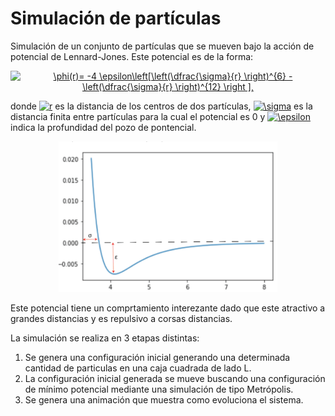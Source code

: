 # Simulación de partículas

Simulación de un conjunto de partículas que se mueven bajo la acción de potencial de Lennard-Jones.  Este potencial es de la forma:
<p align="center">
<a href="https://www.codecogs.com/eqnedit.php?latex=\phi(r)=&space;-4&space;\epsilon\left[\left(\dfrac{\sigma}{r}&space;\right)^{6}&space;-&space;\left(\dfrac{\sigma}{r}&space;\right)^{12}&space;\right&space;]," target="_blank"><img src="https://latex.codecogs.com/gif.latex?\phi(r)=&space;-4&space;\epsilon\left[\left(\dfrac{\sigma}{r}&space;\right)^{6}&space;-&space;\left(\dfrac{\sigma}{r}&space;\right)^{12}&space;\right&space;]," title="\phi(r)= -4 \epsilon\left[\left(\dfrac{\sigma}{r} \right)^{6} - \left(\dfrac{\sigma}{r} \right)^{12} \right ]," /></a>
 </p>
 donde <a href="https://www.codecogs.com/eqnedit.php?latex=r" target="_blank"><img src="https://latex.codecogs.com/gif.latex?r" title="r" /></a> es la distancia de los centros de dos partículas, <a href="https://www.codecogs.com/eqnedit.php?latex=\sigma" target="_blank"><img src="https://latex.codecogs.com/gif.latex?\sigma" title="\sigma" /></a> es la distancia finita entre partículas para la cual el potencial es 0 y <a href="https://www.codecogs.com/eqnedit.php?latex=\epsilon" target="_blank"><img src="https://latex.codecogs.com/gif.latex?\epsilon" title="\epsilon" /></a> indica la profundidad del pozo de pontencial.

 
 <p align="center">
  <img src="imagenes/lj.png" width="350" title="hover text">
</p>
 Este potencial tiene un comprtamiento interezante dado que este atractivo a grandes distancias y es repulsivo a corsas distancias.
 
 La simulación se realiza en 3 etapas distintas:
 1. Se genera una configuración inicial generando una determinada cantidad de particulas en una caja cuadrada de lado L.
 2. La configuración inicial generada se mueve buscando una configuración de mínimo potencial mediante una simulación de tipo Metrópolis.
 3. Se genera una animación que muestra como evoluciona el sistema.
